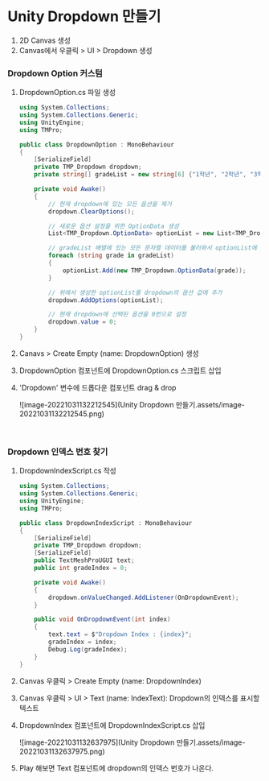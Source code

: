 # Unity Dropdown 만들기



1. 2D Canvas 생성
2. Canvas에서 우클릭 > UI > Dropdown 생성



### Dropdown Option 커스텀

1. DropdownOption.cs 파일 생성

   ```c#
   using System.Collections;
   using System.Collections.Generic;
   using UnityEngine;
   using TMPro;
   
   public class DropdownOption : MonoBehaviour
   {
       [SerializeField]
       private TMP_Dropdown dropdown;
       private string[] gradeList = new string[6] {"1학년", "2학년", "3학년", "4학년", "5학년", "6학년"};
   
       private void Awake()
       {
           // 현재 dropdown에 있는 모든 옵션을 제거
           dropdown.ClearOptions();
   
           // 새로운 옵션 설정을 위한 OptionData 생성
           List<TMP_Dropdown.OptionData> optionList = new List<TMP_Dropdown.OptionData>();
   
           // gradeList 배열에 있는 모든 문자열 데이터를 불러와서 optionList에 저장
           foreach (string grade in gradeList)
           {
               optionList.Add(new TMP_Dropdown.OptionData(grade));
           }
   
           // 위에서 생성한 optionList를 dropdown의 옵션 값에 추가
           dropdown.AddOptions(optionList);
   
           // 현재 dropdown에 선택된 옵션을 0번으로 설정
           dropdown.value = 0;
       }
   }
   ```

   

2. Canavs > Create Empty (name: DropdownOption) 생성

3. DropdownOption 컴포넌트에 DropdownOption.cs 스크립트 삽입

4. 'Dropdown' 변수에 드롭다운 컴포넌트 drag & drop

   ![image-20221031132212545](Unity Dropdown 만들기.assets/image-20221031132212545.png)





<br>

### Dropdown 인덱스 번호 찾기

1. DropdownIndexScript.cs 작성

   ```c#
   using System.Collections;
   using System.Collections.Generic;
   using UnityEngine;
   using TMPro;
   
   public class DropdownIndexScript : MonoBehaviour
   {
       [SerializeField]
       private TMP_Dropdown dropdown;
       [SerializeField]
       public TextMeshProUGUI text;
       public int gradeIndex = 0;
   
       private void Awake()
       {
           dropdown.onValueChanged.AddListener(OnDropdownEvent);
       }
   
       public void OnDropdownEvent(int index)
       {
           text.text = $"Dropdown Index : {index}";
           gradeIndex = index;
           Debug.Log(gradeIndex);
       }
   }
   ```

   

2. Canvas 우클릭 > Create Empty (name: DropdownIndex)

3. Canvas 우클릭 > UI > Text (name: IndexText): Dropdown의 인덱스를 표시할 텍스트

4. DropdownIndex 컴포넌트에 DropdownIndexScript.cs 삽입

   ![image-20221031132637975](Unity Dropdown 만들기.assets/image-20221031132637975.png)

5. Play 해보면 Text 컴포넌트에 dropdown의 인덱스 번호가 나온다.



